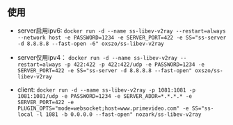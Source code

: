 ## 使用
- server启用ipv6:
`docker run -d --name ss-libev-v2ray --restart=always --network host -e PASSWORD=1234 -e SERVER_PORT=422 -e SS="ss-server -d 8.8.8.8 --fast-open -6" oxszo/ss-libev-v2ray`

- server仅用ipv4：
`docker run -d --name ss-libev-v2ray --restart=always -p 422:422 -p 422:422/udp -e PASSWORD=1234 -e SERVER_PORT=422 -e SS="ss-server -d 8.8.8.8 --fast-open" oxszo/ss-libev-v2ray`

- client:
`docker run -d --name ss-libev-v2ray -p 1081:1081 -p 1081:1081/udp -e PASSWORD=1234 -e SERVER_ADDR=*.*.*.* -e SERVER_PORT=422 -e PLUGIN_OPTS="mode=websocket;host=www.primevideo.com" -e SS="ss-local -l 1081 -b 0.0.0.0 --fast-open" nozark/ss-libev-v2ray`